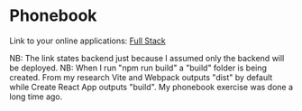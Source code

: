 
# Phonebook

Link to your online applications:
[Full Stack](https://phonebook-backend-fullstackopen-s85n.onrender.com)

NB: The link states backend just because I assumed only the backend will be deployed.
NB: When I run "npm run build" a "build" folder is being created. From my research Vite and Webpack outputs "dist" by default while Create React App outputs "build". My phonebook exercise was done a long time ago.
